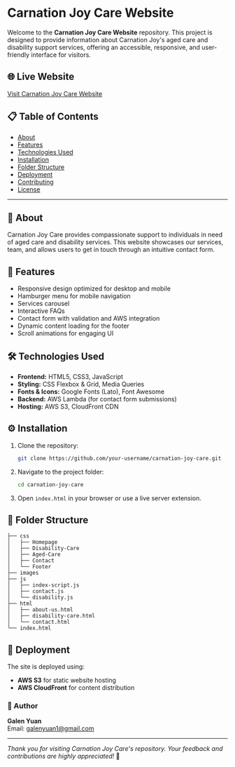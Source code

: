 # Carnation Joy Care Website

Welcome to the **Carnation Joy Care Website** repository. This project is designed to provide information about Carnation Joy's aged care and disability support services, offering an accessible, responsive, and user-friendly interface for visitors.

## 🌐 Live Website
[Visit Carnation Joy Care Website](https://www.carnationjoycare.com.au)

## 📋 Table of Contents
- [About](#about)
- [Features](#features)
- [Technologies Used](#technologies-used)
- [Installation](#installation)
- [Folder Structure](#folder-structure)
- [Deployment](#deployment)
- [Contributing](#contributing)
- [License](#license)

---

## 📖 About
Carnation Joy Care provides compassionate support to individuals in need of aged care and disability services. This website showcases our services, team, and allows users to get in touch through an intuitive contact form.

## 🚀 Features
- Responsive design optimized for desktop and mobile
- Hamburger menu for mobile navigation
- Services carousel
- Interactive FAQs
- Contact form with validation and AWS integration
- Dynamic content loading for the footer
- Scroll animations for engaging UI

## 🛠️ Technologies Used
- **Frontend:** HTML5, CSS3, JavaScript
- **Styling:** CSS Flexbox & Grid, Media Queries
- **Fonts & Icons:** Google Fonts (Lato), Font Awesome
- **Backend:** AWS Lambda (for contact form submissions)
- **Hosting:** AWS S3, CloudFront CDN

## ⚙️ Installation
1. Clone the repository:
   ```bash
   git clone https://github.com/your-username/carnation-joy-care.git
   ```
2. Navigate to the project folder:
   ```bash
   cd carnation-joy-care
   ```
3. Open `index.html` in your browser or use a live server extension.

## 📂 Folder Structure
```
├── css
│   ├── Homepage
│   ├── Disability-Care
│   ├── Aged-Care
│   ├── Contact
│   └── Footer
├── images
├── js
│   ├── index-script.js
│   ├── contact.js
│   └── disability.js
├── html
│   ├── about-us.html
│   ├── disability-care.html
│   └── contact.html
└── index.html
```

## 🚀 Deployment
The site is deployed using:
- **AWS S3** for static website hosting
- **AWS CloudFront** for content distribution

### 👤 Author
**Galen Yuan**  
Email: galenyuan1@gmail.com

---

_Thank you for visiting Carnation Joy Care's repository. Your feedback and contributions are highly appreciated!_ 🌸

